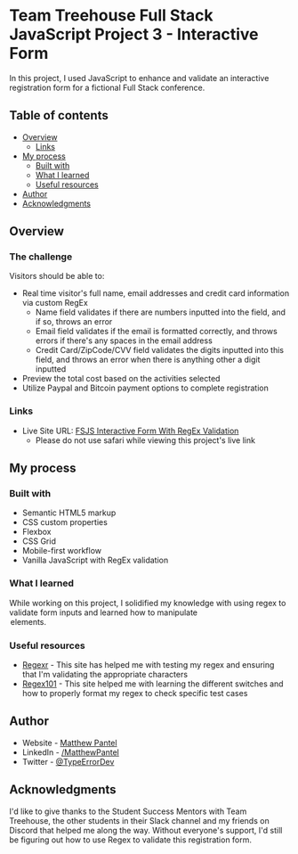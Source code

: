 # Team Treehouse Full Stack JavaScript Project 3 - Interactive Form

In this project, I used JavaScript to enhance and validate an interactive registration form for a fictional Full Stack conference.

## Table of contents

- [Overview](#overview)
  - [Links](#links)
- [My process](#my-process)
  - [Built with](#built-with)
  - [What I learned](#what-i-learned)
  - [Useful resources](#useful-resources)
- [Author](#author)
- [Acknowledgments](#acknowledgments)

## Overview

### The challenge

Visitors should be able to:

- Real time visitor's full name, email addresses and credit card information via custom RegEx
  - Name field validates if there are numbers inputted into the field, and if so, throws an error
  - Email field validates if the email is formatted correctly, and throws errors if there's any spaces in the email address
  - Credit Card/ZipCode/CVV field validates the digits inputted into this field, and throws an error when there is anything other a digit inputted
- Preview the total cost based on the activities selected
- Utilize Paypal and Bitcoin payment options to complete registration

### Links

- Live Site URL: [FSJS Interactive Form With RegEx Validation](https://fsjs-interactive-form.netlify.app/)
  - Please do not use safari while viewing this project's live link

## My process

### Built with

- Semantic HTML5 markup
- CSS custom properties
- Flexbox
- CSS Grid
- Mobile-first workflow
- Vanilla JavaScript with RegEx validation

### What I learned

While working on this project, I solidified my knowledge with using regex to validate form inputs and learned how to manipulate <option> elements.

### Useful resources

- [Regexr](https://regexr.com/) - This site has helped me with testing my regex and ensuring that I'm validating the appropriate characters
- [Regex101](https://regex101.com) - This site helped me with learning the different switches and how to properly format my regex to check specific test cases

## Author

- Website - [Matthew Pantel](https://www.matthewpantel.com)
- LinkedIn - [/MatthewPantel](https://www.LinkedIn.com/in/MatthewPantel)
- Twitter - [@TypeErrorDev](https://www.twitter.com/TypeErrorDev)

## Acknowledgments

I'd like to give thanks to the Student Success Mentors with Team Treehouse, the other students in their Slack channel and my friends on Discord that helped me along the way. Without everyone's support, I'd still be figuring out how to use Regex to validate this registration form.
